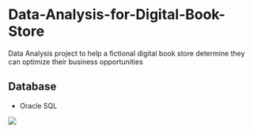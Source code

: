 # Data-Analysis-for-Digital-Book-Store
Data Analysis project to help a fictional digital book store determine they can optimize their business opportunities

Database
------------
* Oracle SQL
<a href= "https://raw.githubusercontent.com/alysharobinson/Data-Analysis-for-Digital-Book-Store/blob/main/Relationships.png">
  <img src="https://raw.githubusercontent.com/alysharobinson/Data-Analysis-for-Digital-Book-Store/blob/main/Relationships.png"/>
